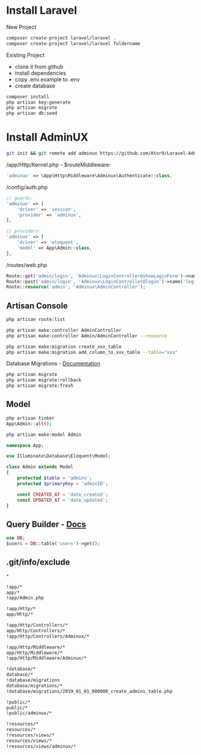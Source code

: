 # Install Laravel
New Project
```sh
composer create-project laravel/laravel .
composer create-project laravel/laravel foldername
```
Existing Project
- clone it from github
- install dependencies
- copy .env.example to .env
- create database
```sh
composer install
php artisan key:generate
php artisan migrate
php artisan db:seed
```

# Install AdminUX
```sh
git init && git remote add adminux https://github.com/Ator9/Laravel-AdminUX.git && git pull adminux master
```
/app/Http/Kernel.php - $routeMiddleware:
```php
'adminux' => \App\Http\Middleware\Adminux\Authenticate::class,
```
/config/auth.php
```php
// guards:
'adminux' => [
    'driver' => 'session',
    'provider' => 'adminux',
],

// providers:
'adminux' => [
    'driver' => 'eloquent',
    'model' => App\Admin::class,
],
```
/routes/web.php
```php
Route::get('admin/login', 'Adminux\LoginController@showLoginForm')->name('showLoginForm');
Route::post('admin/login', 'Adminux\LoginController@login')->name('login');
Route::resource('admin', 'Adminux\AdminController');
```

## Artisan Console
```sh
php artisan route:list

php artisan make:controller AdminController
php artisan make:controller Admin/AdminController --resource

php artisan make:migration create_xxx_table
php artisan make:migration add_column_to_xxx_table --table="xxx"
```

Database Migrations - <a href="http://laravel.com/docs/migrations">Documentation</a>
```sh
php artisan migrate
php artisan migrate:rollback
php artisan migrate:fresh
```

## Model
```sh
php artisan tinker
App\Admin::all();
```
```sh
php artisan make:model Admin
```
```php
namespace App;

use Illuminate\Database\Eloquent\Model;

class Admin extends Model
{
    protected $table = 'admins';
    protected $primaryKey = 'adminID';

    const CREATED_AT = 'date_created';
    const UPDATED_AT = 'date_updated';
}
```

## Query Builder - <a href="http://laravel.com/docs/queries">Docs</a>
```php
use DB;
$users = DB::table('users')->get();
```

## .git/info/exclude
```sh
*

!app/*
app/*
!app/Admin.php

!app/Http/*
app/Http/*

!app/Http/Controllers/*
app/Http/Controllers/*
!app/Http/Controllers/Adminux/*

!app/Http/Middleware/*
app/Http/Middleware/*
!app/Http/Middleware/Adminux/*

!database/*
database/*
!database/migrations
database/migrations/*
!database/migrations/2019_01_01_000000_create_admins_table.php

!public/*
public/*
!public/adminux/*

!resources/*
resources/*
!resources/views/*
resources/views/*
!resources/views/adminux/*
```
